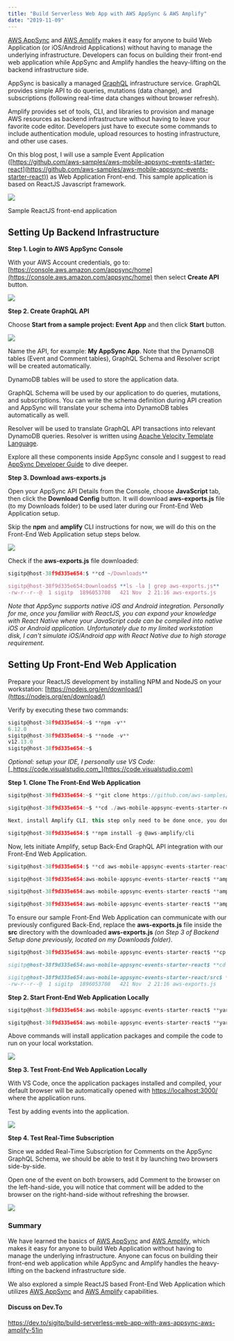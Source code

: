 ```yaml
---
title: "Build Serverless Web App with AWS AppSync & AWS Amplify"
date: "2019-11-09"
---
```


[AWS AppSync](https://aws.amazon.com/appsync/) and [AWS Amplify](https://aws.amazon.com/amplify/) makes it easy for anyone to build Web Application (or iOS/Android Applications) without having to manage the underlying infrastructure. Developers can focus on building their front-end web application while AppSync and Amplify handles the heavy-lifting on the backend infrastructure side.

AppSync is basically a managed [GraphQL](https://graphql.org) infrastructure service. GraphQL provides simple API to do queries, mutations (data change), and subscriptions (following real-time data changes without browser refresh).

Amplify provides set of tools, CLI, and libraries to provision and manage AWS resources as backend infrastructure without having to leave your favorite code editor. Developers just have to execute some commands to include authentication module, upload resources to hosting infrastructure, and other use cases.

On this blog post, I will use a sample Event Application ([https://github.com/aws-samples/aws-mobile-appsync-events-starter-react](https://github.com/aws-samples/aws-mobile-appsync-events-starter-react)) as Web Application Front-end. This sample application is based on ReactJS Javascript framework.

![](images/AllEvents.png)

Sample ReactJS front-end application

## Setting Up Backend Infrastructure

**Step 1. Login to AWS AppSync Console**

With your AWS Account credentials, go to: [https://console.aws.amazon.com/appsync/home](https://console.aws.amazon.com/appsync/home) then select **Create API** button.

![](images/Screen-Shot-2019-11-09-at-8.19.03-PM-1024x216.png)

**Step 2. Create GraphQL API**

Choose **Start from a sample project: Event App** and then click **Start** button.

![](images/Screen-Shot-2019-11-09-at-8.19.22-PM-1024x592.png)

Name the API, for example: **My AppSync App**. Note that the DynamoDB tables (Event and Comment tables), GraphQL Schema and Resolver script will be created automatically.

DynamoDB tables will be used to store the application data.

GraphQL Schema will be used by our application to do queries, mutations, and subscriptions. You can write the schema definition during API creation and AppSync will translate your schema into DynamoDB tables automatically as well.

Resolver will be used to translate GraphQL API transactions into relevant DynamoDB queries. Resolver is written using [Apache Velocity Template Language](https://velocity.apache.org/engine/2.0/vtl-reference.html).

Explore all these components inside AppSync console and I suggest to read [AppSync Developer Guide](https://docs.aws.amazon.com/appsync/latest/devguide/welcome.html) to dive deeper.

**Step 3. Download aws-exports.js**

Open your AppSync API Details from the Console, choose **JavaScript** tab, then click the **Download Config** button. It will download **aws-exports.js** file (to my Downloads folder) to be used later during our Front-End Web Application setup.

Skip the **npm** and **amplify** CLI instructions for now, we will do this on the Front-End Web Application setup steps below.

![](images/Screen-Shot-2019-11-09-at-8.40.32-PM-1024x509.png)

Check if the **aws-exports.js** file downloaded:

```javascript
sigitp@host-38f9d335e654:$ **cd ~/Downloads**

sigitp@host-38f9d335e654:Downloads$ **ls -la | grep aws-exports.js**
-rw-r--r--@  1 sigitp  1896053708   421 Nov  2 21:16 aws-exports.js
```

_Note that AppSync supports native iOS and Android integration. Personally for me, once you familiar with ReactJS, you can expand your knowledge with React Native where your JavaScript code can be compiled into native iOS or Android application. Unfortunately due to my limited workstation disk, I can't simulate iOS/Android app with React Native due to high storage requirement._

## Setting Up Front-End Web Application

Prepare your ReactJS development by installing NPM and NodeJS on your workstation: [https://nodejs.org/en/download/](https://nodejs.org/en/download/)

Verify by executing these two commands:

```javascript
sigitp@host-38f9d335e654:~$ **npm -v**
6.12.0
sigitp@host-38f9d335e654:~$ **node -v**
v12.13.0
sigitp@host-38f9d335e654:~$ 
```

_Optional: setup your IDE, I personally use VS Code:_ [_https://code.visualstudio.com_](https://code.visualstudio.com)

**Step 1. Clone The Front-End Web Application**

```javascript
sigitp@host-38f9d335e654:~$ **git clone https://github.com/aws-samples/aws-mobile-appsync-events-starter-react.git**

sigitp@host-38f9d335e654:~$ **cd ./aws-mobile-appsync-events-starter-react**

Next, install Amplify CLI, this step only need to be done once, you don't need to install it again if you want to create new application.

sigitp@host-38f9d335e654:$ **npm install -g @aws-amplify/cli
```

Now, lets initiate Amplify, setup Back-End GraphQL API integration with our Front-End Web Application.

```javascript
sigitp@host-38f9d335e654:$ **cd aws-mobile-appsync-events-starter-react**

sigitp@host-38f9d335e654:aws-mobile-appsync-events-starter-react$ **amplify init**

sigitp@host-38f9d335e654:aws-mobile-appsync-events-starter-react$ **amplify add codegen --apiId <yourapihashkeys>**

sigitp@host-38f9d335e654:aws-mobile-appsync-events-starter-react$ **amplify codegen
```

To ensure our sample Front-End Web Application can communicate with our previously configured Back-End, replace the **aws-exports.js** file inside the **src** directory with the downloaded **aws-exports.js** _(on Step 3 of Backend Setup done previously, located on my Downloads folder)_.

```javascript
sigitp@host-38f9d335e654:aws-mobile-appsync-events-starter-react$ **cp ~/Downloads/aws-export.js ./src/**

sigitp@host-38f9d335e654:aws-mobile-appsync-events-starter-react$ **cd src/**

sigitp@host-38f9d335e654:aws-mobile-appsync-events-starter-react/src$ **ls -la | grep aws-exports.js**
-rw-r--r--@  1 sigitp  1896053708   421 Nov  2 21:16 aws-exports.js
```

**Step 2. Start Front-End Web Application Locally**

```javascript
sigitp@host-38f9d335e654:aws-mobile-appsync-events-starter-react$ **yarn**

sigitp@host-38f9d335e654:aws-mobile-appsync-events-starter-react$ **yarn start
```

Above commands will install application packages and compile the code to run on your local workstation.

![](images/Screen-Shot-2019-11-09-at-7.17.28-PM-1024x640.png)

**Step 3. Test Front-End Web Application Locally**

With VS Code, once the application packages installed and compiled, your default browser will be automatically opened with [https://localhost:3000/](https://localhost:3000/) where the application runs.

Test by adding events into the application.

![](images/Screen-Shot-2019-11-09-at-7.32.28-PM-1024x640.png)

**Step 4. Test Real-Time Subscription**

Since we added Real-Time Subscription for Comments on the AppSync GraphQL Schema, we should be able to test it by launching two browsers side-by-side.

Open one of the event on both browsers, add Comment to the browser on the left-hand-side, you will notice that comment will be added to the browser on the right-hand-side without refreshing the browser.

![](images/Screen-Shot-2019-11-09-at-7.36.16-PM-1024x640.png)

### Summary

We have learned the basics of [AWS AppSync](https://aws.amazon.com/appsync/) and [AWS Amplify](https://aws.amazon.com/amplify/), which makes it easy for anyone to build Web Application without having to manage the underlying infrastructure. Anyone can focus on building their front-end web application while AppSync and Amplify handles the heavy-lifting on the backend infrastructure side.

We also explored a simple ReactJS based Front-End Web Application which utilizes [AWS AppSync](https://aws.amazon.com/appsync/) and [AWS Amplify](https://aws.amazon.com/amplify/) capabilities.

#### Discuss on Dev.To

https://dev.to/sigitp/build-serverless-web-app-with-aws-appsync-aws-amplify-51in 